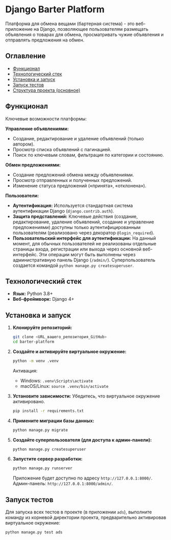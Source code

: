 # Django Barter Platform

Платформа для обмена вещами (бартерная система) - это веб-приложение на Django, 
позволяющее пользователям размещать объявления о товарах для обмена, 
просматривать чужие объявления и отправлять предложения на обмен.

## Оглавление
- [Функционал](#функционал)
- [Технологический стек](#технологический-стек)
- [Установка и запуск](#установка-и-запуск)
- [Запуск тестов](#запуск-тестов)
- [Структура проекта (основное)](#структура-проекта-основное)

## Функционал

Ключевые возможности платформы:

**Управление объявлениями:**
- Создание, редактирование и удаление объявлений (только автором).
- Просмотр списка объявлений с пагинацией.
- Поиск по ключевым словам, фильтрация по категории и состоянию.

**Обмен предложениями:**
- Создание предложений обмена между объявлениями.
- Просмотр отправленных и полученных предложений.
- Изменение статуса предложений («принята», «отклонена»).

**Пользователи:**
- **Аутентификация:** Используется стандартная система аутентификации Django (`django.contrib.auth`).
- **Защита представлений:** Ключевые действия (создание, редактирование, удаление объявлений, создание и управление предложениями) доступны только аутентифицированным пользователям (реализовано через декоратор `@login_required`).
- **Пользовательский интерфейс для аутентификации:** На данный момент, для обычных пользователей не реализованы отдельные страницы входа, регистрации или выхода через основной веб-интерфейс. Эти операции могут быть выполнены через административную панель Django (`/admin/`). Суперпользователь создается командой `python manage.py createsuperuser`.

## Технологический стек
- **Язык:** Python 3.8+
- **Веб-фреймворк:** Django 4+


## Установка и запуск

1.  **Клонируйте репозиторий:**
    ```bash
    git clone <URL_вашего_репозитория_GitHub>
    cd barter-platform
    ```

2.  **Создайте и активируйте виртуальное окружение:**
    ```bash
    python -m venv .venv
    ```
    Активация:
    -   Windows: `.venv\Scripts\activate`
    -   macOS/Linux: `source .venv/bin/activate`

3.  **Установите зависимости:**
    Убедитесь, что виртуальное окружение активировано.
    ```bash
    pip install -r requirements.txt
    ```

4.  **Примените миграции базы данных:**
    ```bash
    python manage.py migrate
    ```

5.  **Создайте суперпользователя (для доступа к админ-панели):**
    ```bash
    python manage.py createsuperuser
    ```

6.  **Запустите сервер разработки:**
    ```bash
    python manage.py runserver
    ```
    Приложение будет доступно по адресу `http://127.0.0.1:8000/`.
    Админ-панель: `http://127.0.0.1:8000/admin/`.

## Запуск тестов

Для запуска всех тестов в проекте (в приложении `ads`), выполните команду из корневой директории проекта, предварительно активировав виртуальное окружение:
```bash
python manage.py test ads